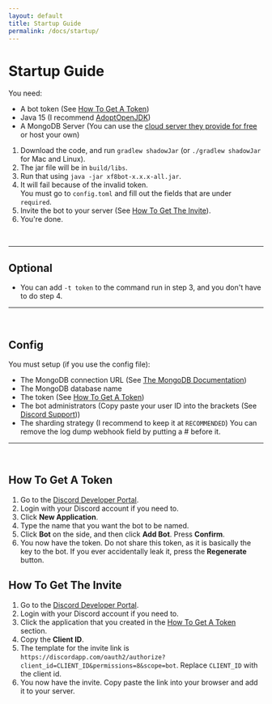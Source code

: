 ```yaml
---
layout: default
title: Startup Guide
permalink: /docs/startup/
---
```



# Startup Guide
You need:  
* A bot token (See [How To Get A Token](#how-to-get-a-token))
* Java 15 (I recommend [AdoptOpenJDK](https://adoptopenjdk.net))  
* A MongoDB Server (You can use the [cloud server they provide for free](https://www.mongodb.com/cloud/atlas/signup) or host your own)
1. Download the code, and run `gradlew shadowJar` (or `./gradlew shadowJar` for Mac and Linux).    
2. The jar file will be in `build/libs`.  
3. Run that using `java -jar xf8bot-x.x.x-all.jar`.  
4. It will fail because of the invalid token.  
You must go to `config.toml` and fill out the fields that are under `required`.  
5. Invite the bot to your server (See [How To Get The Invite](#how-to-get-the-invite)).  
6. You're done.  

<br />

---
## Optional
* You can add `-t token` to the command run in step 3, and you don't have to do step 4.  
---

<br />

## Config
You must setup (if you use the config file):
* The MongoDB connection URL (See [The MongoDB Documentation](https://docs.mongodb.com/manual/reference/connection-string/))
* The MongoDB database name 
* The token (See [How To Get A Token](#how-to-get-a-token))
* The bot administrators (Copy paste your user ID into the brackets (See [Discord Support](https://support.discord.com/hc/en-us/articles/206346498-Where-can-I-find-my-User-Server-Message-ID-)))
* The sharding strategy (I recommend to keep it at `RECOMMENDED`)
You can remove the log dump webhook field by putting a # before it.
---

<br />

## How To Get A Token
1. Go to the [Discord Developer Portal](https://discord.com/developers/applications).
2. Login with your Discord account if you need to.
3. Click **New Application**.
4. Type the name that you want the bot to be named.
5. Click **Bot** on the side, and then click **Add Bot**. Press **Confirm**.
6. You now have the token. Do not share this token, as it is basically the key to the bot. If you ever accidentally leak it, press the **Regenerate** button.
## How To Get The Invite
1. Go to the [Discord Developer Portal](https://discord.com/developers/applications).
2. Login with your Discord account if you need to.
3. Click the application that you created in the [How To Get A Token](#how-to-get-a-token) section.
4. Copy the **Client ID**.
5. The template for the invite link is `https://discordapp.com/oauth2/authorize?client_id=CLIENT_ID&permissions=8&scope=bot`. Replace `CLIENT_ID` with the client id.
6. You now have the invite. Copy paste the link into your browser and add it to your server.
